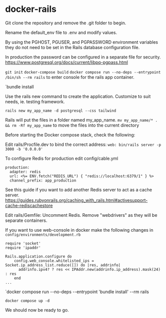 # docker-rails

Git clone the repository and remove the .git folder to begin. 

Rename the default_env file to .env and modify values.

By using the PGHOST, PGUSER, and PGPASSWORD environment variables they do not need to be set in the Rails database configuration file.

In production the password can be configured in a separate file for security.
https://www.postgresql.org/docs/current/libpq-pgpass.html

`git init`
`docker-compose build`
`docker compose run --no-deps --entrypoint /bin/sh --rm rails`
to enter console for the rails app container.

`bundle install

Use the rails new command to create the application. Customize to suit needs, ie. testing framework.

`rails new my_app_name -d postgresql --css tailwind`

Rails will put the files in a folder named my_app_name. 
`mv my_app_name/* . && rm -Rf my_app_name` to move the files into the current directory

Before starting the Docker compose stack, check the following:

Edit rails/Procfile.dev to bind the correct address:
`web: bin/rails server -p 3000 -b '0.0.0.0'`

To configure Redis for production edit config/cable.yml

```
production:
  adapter: redis
  url: <%= ENV.fetch("REDIS_URL") { "redis://localhost:6379/1" } %>
  channel_prefix: app_production
```

See this guide if you want to add another Redis server to act as a cache server.
https://guides.rubyonrails.org/caching_with_rails.html#activesupport-cache-rediscachestore

Edit rails/Gemfile:
Uncomment Redis.
Remove "webdrivers" as they will be separate containers.

If you want to use web-console in docker make the following changes in `config/environments/development.rb`

```
require 'socket'
require 'ipaddr'

Rails.application.configure do
	config.web_console.whitelisted_ips = Socket.ip_address_list.reduce([]) do |res, addrinfo|
	  addrinfo.ipv4? ? res << IPAddr.new(addrinfo.ip_address).mask(24) : res
	end
...
```
`docker compose run --no-deps --entrypoint 'bundle install' --rm rails

`docker compose up -d`

We should now be ready to go.

